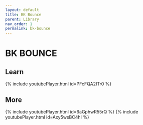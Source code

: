 ```yaml
---
layout: default
title: BK Bounce
parent: Library
nav_order: 1
permalink: bk-bounce
---
```


# BK BOUNCE

## Learn

{% include youtubePlayer.html id=PFcFQA2ITr0 %}

## More

{% include youtubePlayer.html id=6aGphwR55rQ %}
{% include youtubePlayer.html id=Axy5wsBC4hI %}

